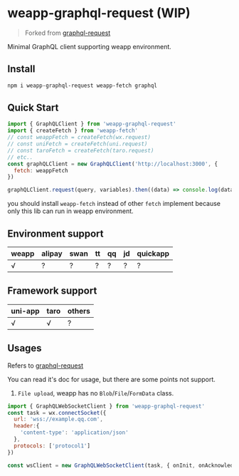 # weapp-graphql-request (WIP)

> Forked from [graphql-request](https://www.npmjs.com/package/graphql-request)

Minimal GraphQL client supporting weapp environment.

## Install

```sh
npm i weapp-graphql-request weapp-fetch graphql
```

## Quick Start

```js
import { GraphQLClient } from 'weapp-graphql-request'
import { createFetch } from 'weapp-fetch'
// const weappFetch = createFetch(wx.request)
// const uniFetch = createFetch(uni.request)
// const taroFetch = createFetch(taro.request)
// etc..
const graphQLClient = new GraphQLClient('http://localhost:3000', {
  fetch: weappFetch
})

graphQLClient.request(query, variables).then((data) => console.log(data))
```

you should install `weapp-fetch` instead of other `fetch` implement because only this lib can run in weapp environment.

## Environment support

|weapp|alipay|swan|tt|qq|jd|quickapp|
|---|---|---|---|---|---|---|
|√|?|?|?|?|?|?|

## Framework support

|uni-app|taro|others|
|---|---|---|
|√|√|?|


## Usages

Refers to [graphql-request](https://www.npmjs.com/package/graphql-request)

You can read it's doc for usage, but there are some points not support.

<!-- 1. `GraphQLWebSocketClient`, cause weapp have another websocket implement which different from  `the standard`。 -->
1. `File upload`, weapp has no `Blob`/`File`/`FormData` class.

```js
import { GraphQLWebSocketClient } from 'weapp-graphql-request'
const task = wx.connectSocket({
  url: 'wss://example.qq.com',
  header:{
    'content-type': 'application/json'
  },
  protocols: ['protocol1']
})

const wsClient = new GraphQLWebSocketClient(task, { onInit, onAcknowledged, onPing, onPong })
```
